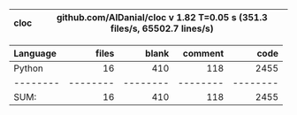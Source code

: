 cloc|github.com/AlDanial/cloc v 1.82  T=0.05 s (351.3 files/s, 65502.7 lines/s)
--- | ---

Language|files|blank|comment|code
:-------|-------:|-------:|-------:|-------:
Python|16|410|118|2455
--------|--------|--------|--------|--------
SUM:|16|410|118|2455
